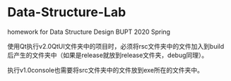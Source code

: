 # Data-Structure-Lab
homework for Data Structure Design BUPT 2020 Spring

使用Qt执行v2.0QtUI文件夹中的项目时，必须将rsc文件夹中的文件加入到build后产生的文件夹中（如果是release就放到release文件夹，debug同理）。

执行v1.0console也需要将src文件夹中的文件放到exe所在的文件夹中。
